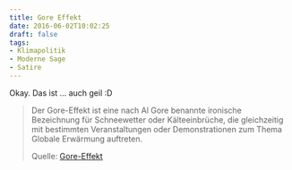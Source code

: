 ```yaml
---
title: Gore Effekt
date: 2016-06-02T10:02:25
draft: false
tags:
- Klimapolitik
- Moderne Sage
- Satire
---
```


Okay. Das ist ... auch geil :D

> Der Gore-Effekt ist eine nach Al Gore benannte ironische Bezeichnung für
> Schneewetter oder Kälteeinbrüche, die gleichzeitig mit bestimmten
> Veranstaltungen oder Demonstrationen zum Thema Globale Erwärmung
> auftreten.
>
> Quelle: [Gore-Effekt](https://de.wikipedia.org/wiki/Gore-Effekt)